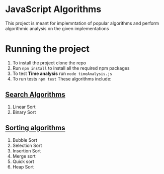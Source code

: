# JavaScript Algorithms

This project is meant for implemntation of popular algorithms and perform algorithmic analysis on the given implementations

# Running the project
1. To install the project clone the repo
2. Run `npm install` to install all the required npm packages
3. To test **Time analysis** run `node timeAnalysis.js`
4. To run tests `npm test`
These algorithms include: 

## [Search Algorithms](https://github.com/sxnjorombe/js-algorithms/blob/master/searching/1.search.md)

1. Linear Sort
2. Binary Sort

## [Sorting algorithms](https://github.com/sxnjorombe/js-algorithms/blob/master/sorting/1.sort.md)

1. Bubble Sort
2. Selection Sort
3. Insertion Sort
4. Merge sort
5. Quick sort
6. Heap Sort